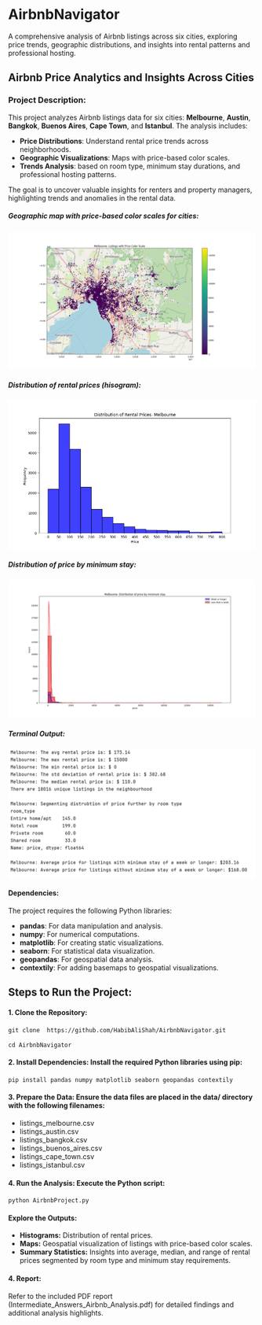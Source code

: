 # AirbnbNavigator
A comprehensive analysis of Airbnb listings across six cities, exploring price trends, geographic distributions, and insights into rental patterns and professional hosting.

## Airbnb Price Analytics and Insights Across Cities

### Project Description:
This project analyzes Airbnb listings data for six cities: **Melbourne**, **Austin**, **Bangkok**, **Buenos Aires**, **Cape Town**, and **Istanbul**. The analysis includes:

- **Price Distributions**: Understand rental price trends across neighborhoods.
- **Geographic Visualizations**: Maps with price-based color scales.
- **Trends Analysis**: based on room type, minimum stay durations, and professional hosting patterns.

The goal is to uncover valuable insights for renters and property managers, highlighting trends and anomalies in the rental data.

##### Geographic map with price-based color scales for cities:
![Geographic map with price-based color scales for cities.](media/Figure_1.png)


##### Distribution of rental prices (hisogram):
![Distribution of rental prices.](media/Figure_2.png)


##### Distribution of price by minimum stay:
![Distribution of price by minimum stay.](media/Figure_3.png)

##### Terminal Output:
![Terminal Output.](media/Figure_4.png)

#### Dependencies:
The project requires the following Python libraries:

- **pandas**: For data manipulation and analysis.
- **numpy**: For numerical computations.
- **matplotlib**: For creating static visualizations.
- **seaborn**: For statistical data visualization.
- **geopandas**: For geospatial data analysis.
- **contextily**: For adding basemaps to geospatial visualizations.
  
## Steps to Run the Project:

#### 1. Clone the Repository:
```
git clone  https://github.com/HabibAliShah/AirbnbNavigator.git
```

```
cd AirbnbNavigator
```

#### 2. Install Dependencies: Install the required Python libraries using pip:

```
pip install pandas numpy matplotlib seaborn geopandas contextily
```

#### 3. Prepare the Data: Ensure the data files are placed in the data/ directory with the following filenames:

- listings_melbourne.csv
- listings_austin.csv
- listings_bangkok.csv
- listings_buenos_aires.csv
- listings_cape_town.csv
- listings_istanbul.csv

#### 4. Run the Analysis: Execute the Python script:

```
python AirbnbProject.py
```

#### Explore the Outputs:

- **Histograms:** Distribution of rental prices.
- **Maps:** Geospatial visualization of listings with price-based color scales.
- **Summary Statistics:** Insights into average, median, and range of rental prices segmented by room type and minimum stay requirements.

#### 4. Report: 
Refer to the included PDF report (Intermediate_Answers_Airbnb_Analysis.pdf) for detailed findings and additional analysis highlights.
